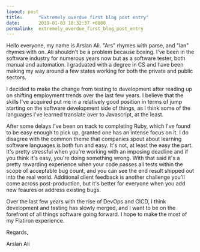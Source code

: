```yaml
---
layout: post
title:      "Extremely overdue first blog post entry"
date:       2019-01-03 18:32:37 +0000
permalink:  extremely_overdue_first_blog_post_entry
---
```



Hello everyone, my name is Arslan Ali. "Ars" rhymes with parse, and "lan" rhymes with on. Ali shouldn't be a problem because boxing. I've been in the software industry for numerous years now but as a software tester, both manual and automation. I graduated with a degree in CS and have been making my way around a few states working for both the private and public sectors. 

I decided to make the change from testing to development after reading up on shifting employment trends over the last few years. I believe that the skills I've acquired put me in a relatively good position in terms of jump starting on the software development side of things, as I think some of the languages I've learned translate over to Javascript, at the least. 

After some delays I've been on track to completing Ruby, which I've found to be  easy enough to pick up, granted one has an intense focus on it. I do disagree with the common theme that companies spout about learning software languages is both fun and easy. It's not, at least the easy the part. It's pretty stressful when you're working with an imposing deadline and if you think it's easy, you're doing something wrong. With that said it's a pretty rewarding experience when your code passes all tests within the scope of acceptable bug count, and you can see the end result shipped out into the real world. Additional client feedback is another challenge you'll come across post-production, but it's better for everyone when you add new feaures or address existing bugs. 

Over the last few years with the rise of DevOps and CICD, I think development and testing has slowly merged, and I want to be on the forefront of all things software going forward. I hope to make the most of my Flatiron experience. 

Regards, 

Arslan Ali 
